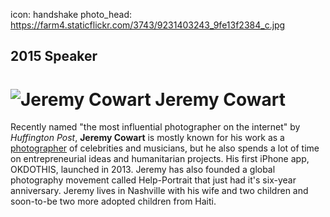 icon: handshake
photo_head: https://farm4.staticflickr.com/3743/9231403243_9fe13f2384_c.jpg

## 2015 Speaker

# ![Jeremy Cowart](http://imgs.wds.fm/jeremy-cowart-round.png) Jeremy Cowart

<div class="zig-zags_blue"></div>

Recently named "the most influential photographer on the internet" by *Huffington Post*, **Jeremy Cowart** is mostly known for his work as a <a href="http://jeremycowart.com/portfolio/featured/" target="_blank">photographer</a> of celebrities and musicians, but he also spends a lot of time on entrepreneurial ideas and humanitarian projects. His first iPhone app, OKDOTHIS, launched in 2013. Jeremy has also founded a global photography movement called Help-Portrait that just had it's six-year anniversary. Jeremy lives in Nashville with his wife and two children and soon-to-be two more adopted children from Haiti.
